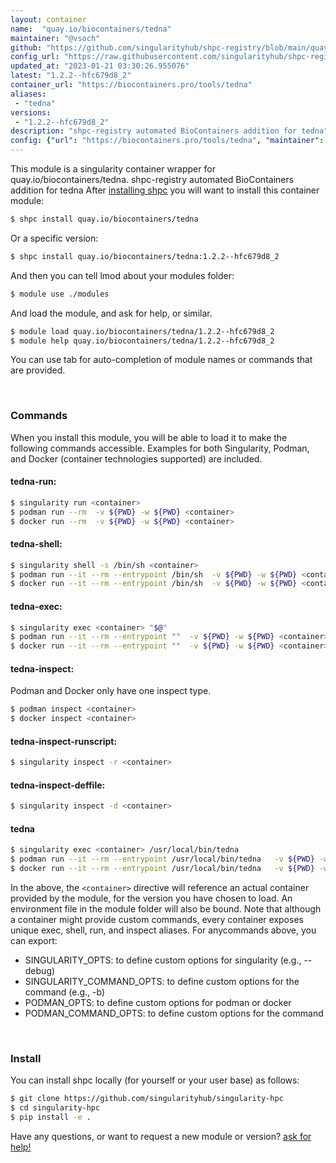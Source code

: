 ```yaml
---
layout: container
name:  "quay.io/biocontainers/tedna"
maintainer: "@vsoch"
github: "https://github.com/singularityhub/shpc-registry/blob/main/quay.io/biocontainers/tedna/container.yaml"
config_url: "https://raw.githubusercontent.com/singularityhub/shpc-registry/main/quay.io/biocontainers/tedna/container.yaml"
updated_at: "2023-01-21 03:30:26.955076"
latest: "1.2.2--hfc679d8_2"
container_url: "https://biocontainers.pro/tools/tedna"
aliases:
 - "tedna"
versions:
 - "1.2.2--hfc679d8_2"
description: "shpc-registry automated BioContainers addition for tedna"
config: {"url": "https://biocontainers.pro/tools/tedna", "maintainer": "@vsoch", "description": "shpc-registry automated BioContainers addition for tedna", "latest": {"1.2.2--hfc679d8_2": "sha256:7cba28109e205df3da02e9e5cfcbb2ef71d95622789c587fdeb8a7e1923daf4c"}, "tags": {"1.2.2--hfc679d8_2": "sha256:7cba28109e205df3da02e9e5cfcbb2ef71d95622789c587fdeb8a7e1923daf4c"}, "docker": "quay.io/biocontainers/tedna", "aliases": {"tedna": "/usr/local/bin/tedna"}}
---
```


This module is a singularity container wrapper for quay.io/biocontainers/tedna.
shpc-registry automated BioContainers addition for tedna
After [installing shpc](#install) you will want to install this container module:


```bash
$ shpc install quay.io/biocontainers/tedna
```

Or a specific version:

```bash
$ shpc install quay.io/biocontainers/tedna:1.2.2--hfc679d8_2
```

And then you can tell lmod about your modules folder:

```bash
$ module use ./modules
```

And load the module, and ask for help, or similar.

```bash
$ module load quay.io/biocontainers/tedna/1.2.2--hfc679d8_2
$ module help quay.io/biocontainers/tedna/1.2.2--hfc679d8_2
```

You can use tab for auto-completion of module names or commands that are provided.

<br>

### Commands

When you install this module, you will be able to load it to make the following commands accessible.
Examples for both Singularity, Podman, and Docker (container technologies supported) are included.

#### tedna-run:

```bash
$ singularity run <container>
$ podman run --rm  -v ${PWD} -w ${PWD} <container>
$ docker run --rm  -v ${PWD} -w ${PWD} <container>
```

#### tedna-shell:

```bash
$ singularity shell -s /bin/sh <container>
$ podman run --it --rm --entrypoint /bin/sh  -v ${PWD} -w ${PWD} <container>
$ docker run --it --rm --entrypoint /bin/sh  -v ${PWD} -w ${PWD} <container>
```

#### tedna-exec:

```bash
$ singularity exec <container> "$@"
$ podman run --it --rm --entrypoint ""  -v ${PWD} -w ${PWD} <container> "$@"
$ docker run --it --rm --entrypoint ""  -v ${PWD} -w ${PWD} <container> "$@"
```

#### tedna-inspect:

Podman and Docker only have one inspect type.

```bash
$ podman inspect <container>
$ docker inspect <container>
```

#### tedna-inspect-runscript:

```bash
$ singularity inspect -r <container>
```

#### tedna-inspect-deffile:

```bash
$ singularity inspect -d <container>
```


#### tedna

```bash
$ singularity exec <container> /usr/local/bin/tedna
$ podman run --it --rm --entrypoint /usr/local/bin/tedna   -v ${PWD} -w ${PWD} <container> -c " $@"
$ docker run --it --rm --entrypoint /usr/local/bin/tedna   -v ${PWD} -w ${PWD} <container> -c " $@"
```



In the above, the `<container>` directive will reference an actual container provided
by the module, for the version you have chosen to load. An environment file in the
module folder will also be bound. Note that although a container
might provide custom commands, every container exposes unique exec, shell, run, and
inspect aliases. For anycommands above, you can export:

 - SINGULARITY_OPTS: to define custom options for singularity (e.g., --debug)
 - SINGULARITY_COMMAND_OPTS: to define custom options for the command (e.g., -b)
 - PODMAN_OPTS: to define custom options for podman or docker
 - PODMAN_COMMAND_OPTS: to define custom options for the command

<br>

### Install

You can install shpc locally (for yourself or your user base) as follows:

```bash
$ git clone https://github.com/singularityhub/singularity-hpc
$ cd singularity-hpc
$ pip install -e .
```

Have any questions, or want to request a new module or version? [ask for help!](https://github.com/singularityhub/singularity-hpc/issues)